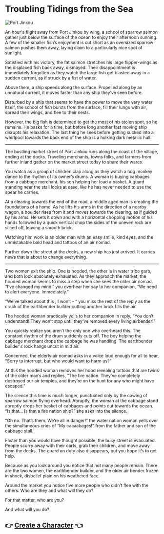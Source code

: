 # Troubling Tidings from the Sea

![Port Jinkou](./0-assets/map.jpg)

An hour's flight away from Port Jinkou by wing, a school of sparrow salmon gather just below the surface of the ocean to enjoy their afternoon sunning. A few of the smaller fish’s enjoyment is cut short as an oversized sparrow salmon pushes them away, laying claim to a particularly nice spot of sunlight. 

Satisfied with his victory, the fat salmon stretches his large flipper-wings as the displaced fish back away, dismayed. Their disappointment is immediately forgotten as they watch the large fish get blasted away in a sudden current, as if struck by a fist of water. 

Above them, a ship speeds along the surface. Propelled along by an unnatural current, it moves faster than any ship they’ve seen before. 

Disturbed by a ship that seems to have the power to move the very water itself, the school of fish bursts from the surface, fill their lungs with air, spread their wings, and flee to their nests.

However, the big fish is determined to get the most of his stolen spot, so he remains. He basks for a time, but before long another fast moving ship disrupts his relaxation. The last thing he sees before getting sucked into a whirlpool towards the back end of the ship is a hulking dark metallic hull.

- - -

The bustling market street of Port Jinkou runs along the coast of the village, ending at the docks. Traveling merchants, towns folks, and farmers from further inland gather on the market street today to share their wares.


You watch as a group of children clap along as they watch a hog monkey dance to the rhythm of its owner’s drums. A woman is buying cabbages from a cabbage merchant, his son helping her load a basket. A guard standing near the stall looks at ease, like he has never needed to use the spear he carries.

At a clearing towards the end of the road, a middle aged man is creating the foundations of a home. As he lifts his arms in the direction of a nearby wagon, a boulder rises from it and moves towards the clearing, as if guided by his arms. He sets it down and with a horizontal chopping motion of his hands followed by a quick vertical chop the sides of the uneven rock are sliced off, leaving a smooth brick. 

Watching him work is an older man with an easy smile, kind eyes, and the unmistakable bald head and tattoos of an air nomad.

Further down the street at the docks, a new ship has just arrived. It carries news that is about to change everything.

- - -

Two women exit the ship. One is hooded, the other is in water tribe garb, and both look absolutely exhausted. As they approach the market, the hooded woman seems to miss a step when she sees the older air nomad. “I’ve changed my mind.” you overhear her say to her companion, “We need to alert everyone. Immediately.” 

“We’ve talked about this , I won’t - “ you miss the rest of the reply as the crack of the earthbender builder cutting another brick fills the air.

The hooded woman practically yells to her companion in reply, “You don’t understand! They won’t stop until they’ve removed every living airbender!”

You quickly realize you aren’t the only one who overheard this. The constant rhythm of the drum suddenly cuts off. The boy helping the cabbage merchant drops the cabbage he was handling. The earthbender builder's rock hangs uncut in mid air. 

Concerned, the elderly air nomad asks in a voice loud enough for all to hear, “Sorry to interrupt, but who would want to harm us?”

At this the hooded woman removes her hood revealing tattoos that are twins of the older man’s and replies, “The fire nation. They’ve completely destroyed our air temples, and they’re on the hunt for any who might have escaped.”

The silence this time is much longer, punctuated only by the cawing of sparrow salmon flying overhead. Abruptly, the woman at the cabbage stand abruptly drops her basket of cabbages and points out towards the ocean. “Is that… Is that a fire nation ship?” she asks into the silence. 

“Oh no. That’s them. We’re all in danger!” the water nation woman yells over the simultaneous cries of “My caaaabages!” from the father and son of the cabbage stall.

Faster than you would have thought possible, the busy street is evacuated. People scurry away with their carts, grab their children, and move away from the docks. The guard on duty also disappears, but you hope it’s to get help. 

Because as you look around you notice that not many people remain. There are the two women, the earthbender builder, and the older air bender frozen in shock, disbelief plain on his weathered face. 

Around the market you notice five more people who didn’t flee with the others. Who are they and what will they do? 

For that matter, who are you? 

And what will you do?

## :point_right: [Create a Character](./0.5-character-creation.md) :point_left:
